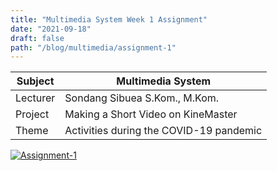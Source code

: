 ```yaml
---
title: "Multimedia System Week 1 Assignment"
date: "2021-09-18"
draft: false
path: "/blog/multimedia/assignment-1"
---
```


| Subject |Multimedia System |
|-------|------ |
| Lecturer | Sondang Sibuea S.Kom., M.Kom. |
| Project | Making a Short Video on KineMaster |
| Theme | Activities during the COVID-19 pandemic |

[![Assignment-1](https://res.cloudinary.com/marcomontalbano/image/upload/v1631947390/video_to_markdown/images/youtube--Ym8Z6dsidI8-c05b58ac6eb4c4700831b2b3070cd403.jpg)](https://www.youtube.com/watch?v=Ym8Z6dsidI8 "Assignment-1")